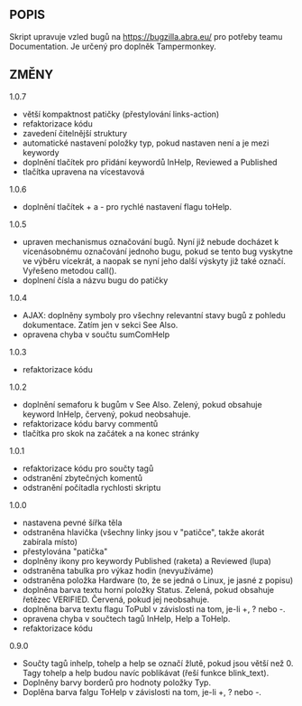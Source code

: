 POPIS
-----
Skript upravuje vzled bugů na https://bugzilla.abra.eu/ pro potřeby teamu Documentation. Je určený pro doplněk Tampermonkey. 

ZMĚNY
-----
1.0.7
- větší kompaktnost patičky (přestylování links-action)
- refaktorizace kódu
- zavedení čitelnější struktury
- automatické nastavení položky typ, pokud nastaven není a je mezi keywordy
- doplnění tlačítek pro přidání keywordů InHelp, Reviewed a Published
- tlačítka upravena na vícestavová

1.0.6
- doplnění tlačítek + a - pro rychlé nastavení flagu toHelp.

1.0.5
- upraven mechanismus označování bugů. Nyní již nebude docházet k vícenásobnému označování jednoho bugu, pokud se tento bug vyskytne ve výběru vícekrát, a naopak se nyní jeho další výskyty již také označí. Vyřešeno metodou call().
- doplnení čísla a názvu bugu do patičky

1.0.4
- AJAX: doplněny symboly pro všechny relevantní stavy bugů z pohledu dokumentace. Zatím jen v sekci See Also.
- opravena chyba v součtu sumComHelp

1.0.3
- refaktorizace kódu

1.0.2
- doplnění semaforu k bugům v See Also. Zelený, pokud obsahuje keyword InHelp, červený, pokud neobsahuje.
- refaktorizace kódu barvy commentů
- tlačítka pro skok na začátek a na konec stránky

1.0.1
- refaktorizace kódu pro součty tagů
- odstranění zbytečných komentů
- odstranění počítadla rychlosti skriptu

1.0.0
- nastavena pevné šířka těla
- odstraněna hlavička (všechny linky jsou v \"patičce\", takže akorát zabírala místo)
- přestylována \"patička\"
- doplněny ikony pro keywordy Published (raketa) a Reviewed (lupa)
- odstraněna tabulka pro výkaz hodin (nevyužíváme)
- odstraněna položka Hardware (to, že se jedná o Linux, je jasné z popisu)
- doplněna barva textu horní položky Status. Zelená, pokud obsahuje řetězec VERIFIED. Červená, pokud jej neobsahuje.
- doplněna barva textu flagu ToPubl v závislosti na tom, je-li +, ? nebo -.
- opravena chyba v součtech tagů InHelp, Help a ToHelp.
- refaktorizace kódu

0.9.0
- Součty tagů inhelp, tohelp a help se označí žlutě, pokud jsou větší než 0. Tagy tohelp a help budou navíc poblikávat (řeší funkce blink_text).
- Doplněny barvy borderů pro hodnoty položky Typ.
- Doplěna barva falgu ToHelp v závislosti na tom, je-li +, ? nebo -.
